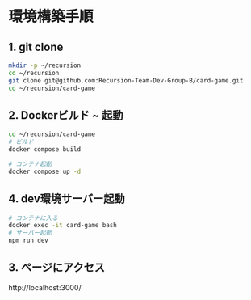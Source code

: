 # 環境構築手順

## 1. git clone
```bash
mkdir -p ~/recursion
cd ~/recursion
git clone git@github.com:Recursion-Team-Dev-Group-B/card-game.git
cd ~/recursion/card-game
```

## 2. Dockerビルド ~ 起動
```bash
cd ~/recursion/card-game
# ビルド
docker compose build

# コンテナ起動
docker compose up -d
```

## 4. dev環境サーバー起動
```bash
# コンテナに入る
docker exec -it card-game bash
# サーバー起動
npm run dev
```


## 3. ページにアクセス
http://localhost:3000/


